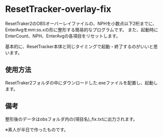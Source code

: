 # ResetTracker-overlay-fix
ResetTraker2のOBSオーバーレイファイルの、NPHを小数点以下2桁までに、EnterAvgをmm:ss.xの形に整形する簡易的なプログラムです。
また、起動時にEnterCount、NPH、EnterAvgの各項目をリセットします。

基本的に、ResetTracker本体と同じタイミングで起動・終了するのがいいと思います。

## 使用方法
ResetTraker2フォルダの中にダウンロードした.exeファイルを配置し、起動します。

## 備考

整形後のデータはobsフォルダ内の(項目名)_fix.txtに出力されます。

※素人が半日で作ったものです。

